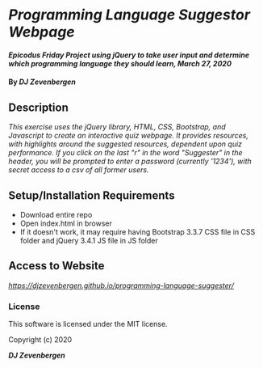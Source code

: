 # _Programming Language Suggestor Webpage_

#### _Epicodus Friday Project using jQuery to take user input and determine which programming language they should learn, March 27, 2020_

#### By _**DJ Zevenbergen**_

## Description

_This exercise uses the jQuery library, HTML, CSS, Bootstrap, and Javascript to create an interactive quiz webpage. It provides resources, with highlights around the suggested resources, dependent upon quiz performance. If you click on the last "r" in the word "Suggester" in the header, you will be prompted to enter a password (currently '1234'), with secret access to a csv of all former users._

## Setup/Installation Requirements

* Download entire repo
* Open index.html in browser
* If it doesn't work, it may require having Bootstrap 3.3.7 CSS file in CSS folder and jQuery 3.4.1 JS file in JS folder


## Access to Website

_https://djzevenbergen.github.io/programming-language-suggester/_


### License

This software is licensed under the MIT license.

Copyright (c) 2020 

**_DJ Zevenbergen_**
